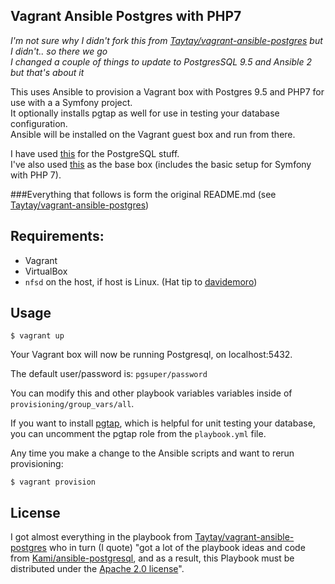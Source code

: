 ## Vagrant Ansible Postgres with PHP7

*I'm not sure why I didn't fork this from [Taytay/vagrant-ansible-postgres](https://github.com/Taytay/vagrant-ansible-postgres) but I didn't.. so there we go*  
*I changed a couple of things to update to PostgresSQL 9.5 and Ansible 2 but that's about it*

This uses Ansible to provision a Vagrant box with Postgres 9.5 and PHP7 for use with a a Symfony project.  
It optionally installs pgtap as well for use in testing your database configuration.  
Ansible will be installed on the Vagrant guest box and run from there.

I have used [this](https://github.com/Taytay/vagrant-ansible-postgres) for the PostgreSQL stuff.  
I've also used [this](https://atlas.hashicorp.com/peterrehm/boxes/symfony-php7) as the base box (includes the basic setup for Symfony with PHP 7).

###Everything that follows is form the original README.md (see [Taytay/vagrant-ansible-postgres](https://github.com/Taytay/vagrant-ansible-postgres))

## Requirements:

* Vagrant
* VirtualBox
* `nfsd` on the host, if host is Linux. (Hat tip to [davidemoro](https://github.com/Taytay/vagrant-ansible-postgres/issues/1))

## Usage

```
$ vagrant up
```

Your Vagrant box will now be running Postgresql, on localhost:5432.

The default user/password is: `pgsuper/password`

You can modify this and other playbook variables variables inside of `provisioning/group_vars/all`.

If you want to install [pgtap](http://pgtap.org/), which is helpful for unit testing your database, you can uncomment the pgtap role from the `playbook.yml` file.

Any time you make a change to the Ansible scripts and want to rerun provisioning:

```
$ vagrant provision
```

## License

I got almost everything in the playbook from [Taytay/vagrant-ansible-postgres](https://github.com/Taytay/vagrant-ansible-postgres)
who in turn (I quote) "got a lot of the playbook ideas and code from [Kami/ansible-postgresql](https://github.com/Kami/ansible-postgresql),
and as a result, this Playbook must be distributed under the [Apache 2.0 license](http://www.apache.org/licenses/LICENSE-2.0.html)".

